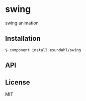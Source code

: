 
# swing

  swing animation

## Installation

    $ component install esundahl/swing

## API

   

## License

  MIT
